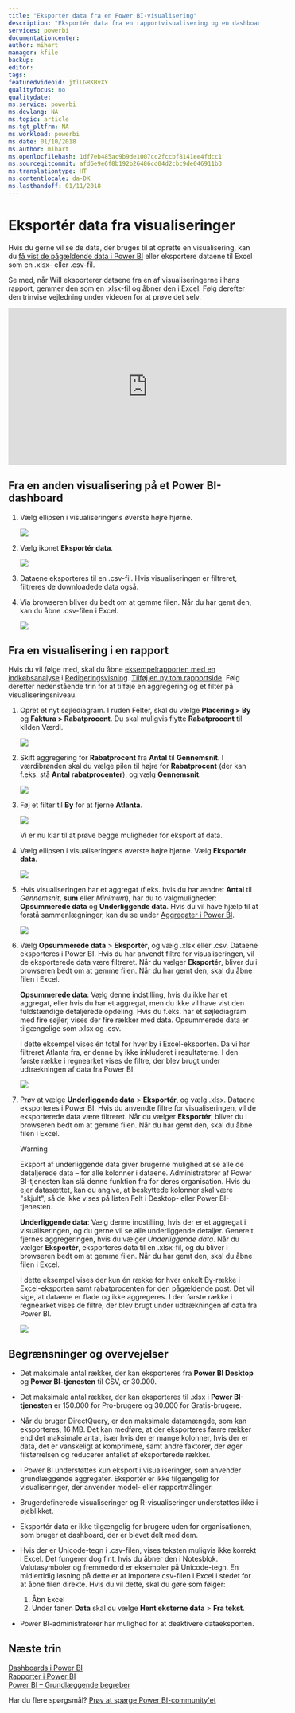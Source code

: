 ```yaml
---
title: "Eksportér data fra en Power BI-visualisering"
description: "Eksportér data fra en rapportvisualisering og en dashboardvisualisering, og få dem vist i Excel."
services: powerbi
documentationcenter: 
author: mihart
manager: kfile
backup: 
editor: 
tags: 
featuredvideoid: jtlLGRKBvXY
qualityfocus: no
qualitydate: 
ms.service: powerbi
ms.devlang: NA
ms.topic: article
ms.tgt_pltfrm: NA
ms.workload: powerbi
ms.date: 01/10/2018
ms.author: mihart
ms.openlocfilehash: 1df7eb485ac9b9de1007cc2fccbf8141ee4fdcc1
ms.sourcegitcommit: afd6e9e6f8b192b26486cd04d2cbc9de046911b3
ms.translationtype: HT
ms.contentlocale: da-DK
ms.lasthandoff: 01/11/2018
---
```

# <a name="export-data-from-visualizations"></a>Eksportér data fra visualiseringer
Hvis du gerne vil se de data, der bruges til at oprette en visualisering, kan du [få vist de pågældende data i Power BI](service-reports-show-data.md) eller eksportere dataene til Excel som en .xlsx- eller .csv-fil.   

Se med, når Will eksporterer dataene fra en af visualiseringerne i hans rapport, gemmer den som en .xlsx-fil og åbner den i Excel. Følg derefter den trinvise vejledning under videoen for at prøve det selv.

<iframe width="560" height="315" src="https://www.youtube.com/embed/KjheMTGjDXw" frameborder="0" allowfullscreen></iframe>

## <a name="from-a-visualization-on-a-power-bi-dashboard"></a>Fra en anden visualisering på et Power BI-dashboard
1. Vælg ellipsen i visualiseringens øverste højre hjørne.
   
    ![](media/power-bi-visualization-export-data/pbi-export-tile3.png)
2. Vælg ikonet **Eksportér data**.
   
    ![](media/power-bi-visualization-export-data/pbi_export_dash.png)
3. Dataene eksporteres til en .csv-fil. Hvis visualiseringen er filtreret, filtreres de downloadede data også.
4. Via browseren bliver du bedt om at gemme filen.  Når du har gemt den, kan du åbne .csv-filen i Excel.
   
    ![](media/power-bi-visualization-export-data/pbi-export-to-excel.png)

## <a name="from-a-visualization-in-a-report"></a>Fra en visualisering i en rapport
Hvis du vil følge med, skal du åbne [eksempelrapporten med en indkøbsanalyse](sample-procurement.md) i [Redigeringsvisning](service-reading-view-and-editing-view.md). [Tilføj en ny tom rapportside](power-bi-report-add-page.md). Følg derefter nedenstående trin for at tilføje en aggregering og et filter på visualiseringsniveau.

1. Opret et nyt søjlediagram.  I ruden Felter, skal du vælge **Placering > By** og **Faktura > Rabatprocent**.  Du skal muligvis flytte **Rabatprocent** til kilden Værdi. 
   
    ![](media/power-bi-visualization-export-data/power-bi-export-data3.png)
2. Skift aggregering for **Rabatprocent** fra **Antal** til **Gennemsnit**. I værdibrønden skal du vælge pilen til højre for **Rabatprocent** (der kan f.eks. stå **Antal rabatprocenter**), og vælg **Gennemsnit**.
   
    ![](media/power-bi-visualization-export-data/power-bi-export-data6.png)
3. Føj et filter til **By** for at fjerne **Atlanta**.
   
   ![](media/power-bi-visualization-export-data/power-bi-export-data4.png)
   
   Vi er nu klar til at prøve begge muligheder for eksport af data.
4. Vælg ellipsen i visualiseringens øverste højre hjørne. Vælg **Eksportér data**.
   
   ![](media/power-bi-visualization-export-data/power-bi-export-data2.png)
5. Hvis visualiseringen har et aggregat (f.eks. hvis du har ændret **Antal** til *Gennemsnit*, **sum** eller *Minimum*), har du to valgmuligheder: **Opsummerede data** og **Underliggende data**. Hvis du vil have hjælp til at forstå sammenlægninger, kan du se under [Aggregater i Power BI](service-aggregates.md).
   
    ![](media/power-bi-visualization-export-data/power-bi-export-data5.png)
6. Vælg **Opsummerede data** > **Eksportér**, og vælg .xlsx eller .csv. Dataene eksporteres i Power BI.  Hvis du har anvendt filtre for visualiseringen, vil de eksporterede data være filtreret. Når du vælger **Eksportér**, bliver du i browseren bedt om at gemme filen. Når du har gemt den, skal du åbne filen i Excel.
   
   **Opsummerede data**: Vælg denne indstilling, hvis du ikke har et aggregat, eller hvis du har et aggregat, men du ikke vil have vist den fuldstændige detaljerede opdeling. Hvis du f.eks. har et søjlediagram med fire søjler, vises der fire rækker med data. Opsummerede data er tilgængelige som .xlsx og .csv.
   
   I dette eksempel vises én total for hver by i Excel-eksporten. Da vi har filtreret Atlanta fra, er denne by ikke inkluderet i resultaterne.  I den første række i regnearket vises de filtre, der blev brugt under udtrækningen af data fra Power BI.
   
   ![](media/power-bi-visualization-export-data/power-bi-export-data7.png)
7. Prøv at vælge **Underliggende data** > **Eksportér**, og vælg .xlsx. Dataene eksporteres i Power BI. Hvis du anvendte filtre for visualiseringen, vil de eksporterede data være filtreret. Når du vælger **Eksportér**, bliver du i browseren bedt om at gemme filen. Når du har gemt den, skal du åbne filen i Excel.
   
   >[!WARNING]
   >Eksport af underliggende data giver brugerne mulighed at se alle de detaljerede data – for alle kolonner i dataene. Administratorer af Power BI-tjenesten kan slå denne funktion fra for deres organisation. Hvis du ejer datasættet, kan du angive, at beskyttede kolonner skal være "skjult", så de ikke vises på listen Felt i Desktop- eller Power BI-tjenesten.
   > 
   > 
   
   **Underliggende data**: Vælg denne indstilling, hvis der er et aggregat i visualiseringen, og du gerne vil se alle underliggende detaljer. Generelt fjernes aggregeringen, hvis du vælger *Underliggende data*. Når du vælger **Eksportér**, eksporteres data til en .xlsx-fil, og du bliver i browseren bedt om at gemme filen. Når du har gemt den, skal du åbne filen i Excel.
   
   I dette eksempel vises der kun én række for hver enkelt By-række i Excel-eksporten samt rabatprocenten for den pågældende post. Det vil sige, at dataene er flade og ikke aggregeres. I den første række i regnearket vises de filtre, der blev brugt under udtrækningen af data fra Power BI.  
   
   ![](media/power-bi-visualization-export-data/power-bi-export-data8.png)

## <a name="limitations-and-considerations"></a>Begrænsninger og overvejelser
* Det maksimale antal rækker, der kan eksporteres fra **Power BI Desktop** og **Power BI-tjenesten** til CSV, er 30.000.
* Det maksimale antal rækker, der kan eksporteres til .xlsx i **Power BI-tjenesten** er 150.000 for Pro-brugere og 30.000 for Gratis-brugere.
* Når du bruger DirectQuery, er den maksimale datamængde, som kan eksporteres, 16 MB. Det kan medføre, at der eksporteres færre rækker end det maksimale antal, især hvis der er mange kolonner, hvis der er data, det er vanskeligt at komprimere, samt andre faktorer, der øger filstørrelsen og reducerer antallet af eksporterede rækker.
* I Power BI understøttes kun eksport i visualiseringer, som anvender grundlæggende aggregater. Eksportér er ikke tilgængelig for visualiseringer, der anvender model- eller rapportmålinger.
* Brugerdefinerede visualiseringer og R-visualiseringer understøttes ikke i øjeblikket.
* Eksportér data er ikke tilgængelig for brugere uden for organisationen, som bruger et dashboard, der er blevet delt med dem. 
* Hvis der er Unicode-tegn i .csv-filen, vises teksten muligvis ikke korrekt i Excel. Det fungerer dog fint, hvis du åbner den i Notesblok. Valutasymboler og fremmedord er eksempler på Unicode-tegn. En midlertidig løsning på dette er at importere csv-filen i Excel i stedet for at åbne filen direkte. Hvis du vil dette, skal du gøre som følger:
  
  1. Åbn Excel
  2. Under fanen **Data** skal du vælge **Hent eksterne data** > **Fra tekst**.
* Power BI-administratorer har mulighed for at deaktivere dataeksporten.

## <a name="next-steps"></a>Næste trin
[Dashboards i Power BI](service-dashboards.md)  
[Rapporter i Power BI](service-reports.md)  
[Power BI – Grundlæggende begreber](service-basic-concepts.md)

Har du flere spørgsmål? [Prøv at spørge Power BI-community'et](http://community.powerbi.com/)

